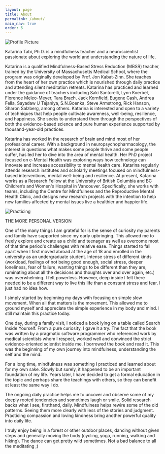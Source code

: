 ```yaml
---
layout: page
title: About
permalink: /about/
main_nav: true
order: 5
---
```


<img src="{{ site.baseurl }}/assets/Website ACD - cut picture.jpg" title="Profile Picture" class="profile">

Katarina Tabi, Ph.D. is a mindfulness teacher and a neuroscientist passionate about exploring the world and understanding the nature of life.

Katarina is a qualified Mindfulness-Based Stress Reduction (MBSR) teacher, trained by the University of Massachusetts Medical School, where the program was originally developed by Prof. Jon Kabat-Zinn. She teaches from the heart of her own practice which is nourished through daily practice and attending silent meditation retreats. Katarina has practiced and learned under the guidance of teachers including Saki Santorelli, Lynn Koerbel, Florence Meleo-Meyer, Tara Brach, Jack Kornfield, Eugene Cash, Andrea Fella, Sayadaw U Tejaniya, S.N.Goenka, Steve Armstrong, Rick Hanson, Sharon Salzberg, among others. 
Katarina is interested and open to a variety of techniques that help people cultivate awareness, well-being, resilience, and happiness. She seeks to understand them through the perspectives of both the evidence-based science and pure human experience supported by thousand-year-old practices.
 
Katarina has worked in the research of brain and mind most of her professional career. With a background in neuropsychopharmacology, the interest in questions what makes some people thrive and some people suffer, has led her to dive into the area of mental health. Her PhD project focused on e-Mental Health was exploring ways how technology can innovate and increase accessibility to mental health care. Katarina regularly attends research institutes and scholarly meetings focused on mindfulness-based interventions, mental well-being and resilience. At present, Katarina works as a Research Fellow at the University of British Columbia and BC Children’s and Women's Hospital in Vancouver. Specifically, she works with teams, including the Centre for Mindfulness and the Reproductive Mental Health Clinic, and designs new research projects with the intention to help new families affected by mental issues live a healthier and happier life.


<img src="{{ site.baseurl }}/assets/karimatka salt spring2.jpg" title="Practicing" class="profile">

THE MORE PERSONAL VERSION

One of the many things I am grateful for is the sense of curiosity my parents and family have supported since my early upbringing. This allowed me to freely explore and create as a child and teenager as well as overcome most of that time period's challenges with relative ease. Things started to fall apart when I first moved abroad at the age of 18 and enrolled in the university as an undergraduate student. Intense stress of different kinds (workload, feelings of not being good enough, social stress, deeper loneliness, fear of failure, wanting things to be different than they are, ruminating about all the decisions and thoughts over and over again, etc.) was overwhelming. I felt powerless. However, deep inside I felt there needed to be a different way to live this life than a constant stress and fear. I just had no idea how.

I simply started by beginning my days with focusing on simple slow movement. When all that matters is the movement. This allowed me to ground myself and appreciate the simple experience in my body and mind. I still maintain this practice today.

One day, during a family visit, I noticed a book lying on a table called Search Inside Yourself. From a pure curiosity, I gave it a try. The fact that the book was written by a pragmatic software programmer who referenced work by medical scientists whom I respect, worked well and convinced the strict evidence-oriented scientist inside me. I borrowed the book and read it. This was the beginning of my own journey into mindfulness, understanding the self and the mind.

For a long time, mindfulness was something I practiced and learned about for my own sake. Slowly but surely, it happened to be an important foundation of my life. Years later, I have decided to get a formal education in the topic and perhaps share the teachings with others, so they can benefit at least the same way I do.

The ongoing daily practice helps me to uncover and observe some of my deeply rooted tendencies and sometimes laugh or smile. Solid research backs what I see, firsthand, daily. Mindfulness helps rewire some of the old patterns. Seeing them more clearly with less of the stories and judgment. Practicing compassion and loving kindness bring another powerful quality into daily life.

I truly enjoy being in a forest or other outdoor places, dancing without given steps and generally moving the body (cycling, yoga, running, walking and hiking). The dance can get pretty wild sometimes. Not a bad balance to all the meditating ;)
